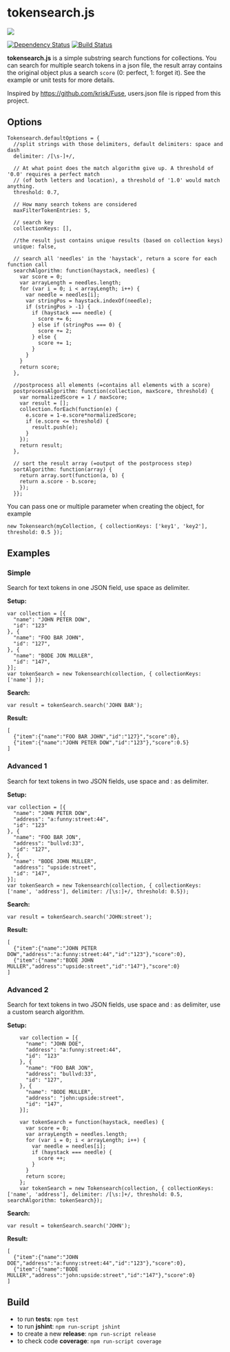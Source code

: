 # tokensearch.js

<a href="https://nodei.co/npm/tokensearch.js/"><img src="https://nodei.co/npm/tokensearch.js.png?downloads=true"></a>

[![Dependency Status](https://gemnasium.com/neophob/tokensearch.js.svg)](https://gemnasium.com/neophob/tokensearch.js) [![Build Status](https://secure.travis-ci.org/neophob/tokensearch.js.png?branch=master)](http://travis-ci.org/neophob/tokensearch.js)

**tokensearch.js** is a simple substring search functions for collections. You can search for multiple search tokens in a json file, the result array contains the original object plus a search `score` (0: perfect, 1: forget it). See the example or unit tests for more details.

Inspired by https://github.com/krisk/Fuse, users.json file is ripped from this project.

## Options

```
Tokensearch.defaultOptions = {
  //split strings with those delimiters, default delimiters: space and dash
  delimiter: /[\s-]+/,

  // At what point does the match algorithm give up. A threshold of '0.0' requires a perfect match
  // (of both letters and location), a threshold of '1.0' would match anything.
  threshold: 0.7,

  // How many search tokens are considered
  maxFilterTokenEntries: 5,

  // search key
  collectionKeys: [],

  //the result just contains unique results (based on collection keys)
  unique: false,

  // search all 'needles' in the 'haystack', return a score for each function call
  searchAlgorithm: function(haystack, needles) {
    var score = 0;
    var arrayLength = needles.length;
    for (var i = 0; i < arrayLength; i++) {
      var needle = needles[i];
      var stringPos = haystack.indexOf(needle);
      if (stringPos > -1) {
        if (haystack === needle) {
          score += 6;
        } else if (stringPos === 0) {
          score += 2;
        } else {
          score += 1;
        }
      }
    }
    return score;
  },

  //postprocess all elements (=contains all elements with a score)
  postprocessAlgorithm: function(collection, maxScore, threshold) {
    var normalizedScore = 1 / maxScore;
    var result = [];
    collection.forEach(function(e) {
      e.score = 1-e.score*normalizedScore;
      if (e.score <= threshold) {
        result.push(e);
      }
    });
    return result;
  },

  // sort the result array (=output of the postprocess step)
  sortAlgorithm: function(array) {
    return array.sort(function(a, b) {
    return a.score - b.score;
    });
  }};
```

You can pass one or multiple parameter when creating the object, for example

```
new Tokensearch(myCollection, { collectionKeys: ['key1', 'key2'], threshold: 0.5 });
```

## Examples

### Simple
Search for text tokens in one JSON field, use space as delimiter.

**Setup:**

```
var collection = [{
  "name": "JOHN PETER DOW",
  "id": "123"
}, {
  "name": "FOO BAR JOHN",
  "id": "127",
}, {
  "name": "BODE JON MULLER",
  "id": "147",
}];
var tokenSearch = new Tokensearch(collection, { collectionKeys: ['name'] });

```

**Search:**
```
var result = tokenSearch.search('JOHN BAR');
```

**Result:**
```
[
  {"item":{"name":"FOO BAR JOHN","id":"127}","score":0},
  {"item":{"name":"JOHN PETER DOW","id":"123"},"score":0.5}
]
```

### Advanced 1
Search for text tokens in two JSON fields, use space and : as delimiter.

**Setup:**

```
var collection = [{
  "name": "JOHN PETER DOW",
  "address": "a:funny:street:44",
  "id": "123"
}, {
  "name": "FOO BAR JON",
  "address": "bullvd:33",
  "id": "127",
}, {
  "name": "BODE JOHN MULLER",
  "address": "upside:street",
  "id": "147",
}];
var tokenSearch = new Tokensearch(collection, { collectionKeys: ['name', 'address'], delimiter: /[\s:]+/, threshold: 0.5});

```

**Search:**
```
var result = tokenSearch.search('JOHN:street');
```

**Result:**
```
[
  {"item":{"name":"JOHN PETER DOW","address":"a:funny:street:44","id":"123"},"score":0},
  {"item":{"name":"BODE JOHN MULLER","address":"upside:street","id":"147"},"score":0}
]
```

### Advanced 2
Search for text tokens in two JSON fields, use space and : as delimiter, use a custom search algorithm.

**Setup:**

```
    var collection = [{
      "name": "JOHN DOE",
      "address": "a:funny:street:44",
      "id": "123"
    }, {
      "name": "FOO BAR JON",
      "address": "bullvd:33",
      "id": "127",
    }, {
      "name": "BODE MULLER",
      "address": "john:upside:street",
      "id": "147",
    }];

    var tokenSearch = function(haystack, needles) {
      var score = 0;
      var arrayLength = needles.length;
      for (var i = 0; i < arrayLength; i++) {
        var needle = needles[i];
        if (haystack === needle) {
          score ++;
        }
      }
      return score;
    };
    var tokenSearch = new Tokensearch(collection, { collectionKeys: ['name', 'address'], delimiter: /[\s:]+/, threshold: 0.5, searchAlgorithm: tokenSearch});

```

**Search:**
```
var result = tokenSearch.search('JOHN');
```

**Result:**
```
[
  {"item":{"name":"JOHN DOE","address":"a:funny:street:44","id":"123"},"score":0},
  {"item":{"name":"BODE MULLER","address":"john:upside:street","id":"147"},"score":0}
]
```

## Build
- to run **tests**: `npm test`
- to run **jshint**: `npm run-script jshint`
- to create a new **release**: `npm run-script release`
- to check code **coverage**: `npm run-script coverage`
